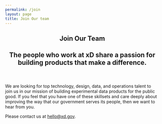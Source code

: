 ```yaml
---
permalink: /join
layout: page
title: Join Our team
---
```

<section>
  <header>
    <h1>Join Our Team</h1>
    <h2 class="page-subtitle">
      The people who work at xD share a passion for building products that make a difference.
    </h2>
  </header>
  <p>
    We are looking for top technology, design, data, and operations talent to join us in our mission of building experimental data products for the public good. If you feel that you have one of these skillsets and care deeply about improving the way that our government serves its people, then we want to hear from you.
  </p>
  <p>
    Please contact us at <a href="mailto:hello@xd.gov">hello@xd.gov</a>.
  </p>
</section>